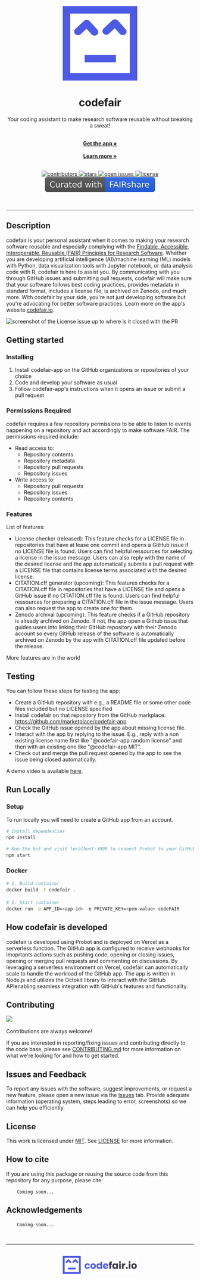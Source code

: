 <div align="center">

<img src="https://raw.githubusercontent.com/fairdataihub/codefair-app/main/public/assets/images/codefair_logo.png" alt="logo" width="200" height="auto" />

<br />

<h1>codefair</h1>

<p>
Your coding assistant to make research software reusable without breaking a sweat!
</p>

<br />
    <a href="https://github.com/marketplace/codefair-app"><strong> Get the app »</strong></a>
    <br />
<br />
    <a href="https://codefair.io/"><strong>Learn more »</strong></a>

<br />    
<br />

<p>
  <a href="https://github.com/fairdataihub/codefair-app/graphs/contributors">
    <img src="https://img.shields.io/github/contributors/fairdataihub/codefair-app.svg?style=flat-square" alt="contributors" />
  </a>
  <a href="https://github.com/fairdataihub/codefair-app/stargazers">
    <img src="https://img.shields.io/github/stars/fairdataihub/codefair-app.svg?style=flat-square" alt="stars" />
  </a>
  <a href="https://github.com/fairdataihub/codefair-app/issues/">
    <img src="https://img.shields.io/github/issues/fairdataihub/codefair-app.svg?style=flat-square" alt="open issues" />
  </a>
  <a href="https://github.com/fairdataihub/codefair-app/blob/main/LICENSE">
    <img src="https://img.shields.io/github/license/fairdataihub/codefair-app.svg?style=flat-square" alt="license" />
  </a>
  <a href="https://fairdataihub.org/fairshare">
    <img src="https://raw.githubusercontent.com/fairdataihub/FAIRshare/main/badge.svg" alt="Curated with FAIRshare" />
  </a>
</p>

</div>

<br />

---

## Description

codefair is your personal assistant when it comes to making your research software reusable and especially complying with the [Findable, Accessible, Interoperable, Reusable (FAIR) Principles for Research Software](https://doi.org/10.1038/s41597-022-01710-x). Whether you are developing artificial intelligence (AI)/machine learning (ML) models with Python, data visualization tools with Jupyter notebook, or data analysis code with R, codefair is here to assist you. By communicating with you through GitHub issues and submitting pull requests, codefair will make sure that your software follows best coding practices, provides metadata in standard format, includes a license file, is archived on Zenodo, and much more. With codefair by your side, you're not just developing software but you're advocating for better software practices. Learn more on the app's website [codefair.io](https://codefair.io/).

![screenshot of the License issue up to where is it closed with the PR](https://i.imgur.com/JamRWHF.png)

## Getting started

### Installing

1. Install codefair-app on the GitHub organizations or repositories of your choice
2. Code and develop your software as usual
3. Follow codefair-app's instructions when it opens an issue or submit a pull request

### Permissions Required
codefair requires a few repository permissions to be able to listen to events happening on a repository and act accordingly to make software FAIR.
The permissions required include:
- Read access to:
  - Repository contents
  - Repository metadata
  - Repository pull requests
  - Repository issues
- Write access to:
  - Repository pull requests
  - Repository issues
  - Repository contents

### Features
List of features:
- License checker (released): This feature checks for a LICENSE file in repositories that have at lease one commit and opens a GitHub issue if no LICENSE file is found. Users can find helpful ressources for selecting a license in the issue message. Users can also reply with the name of the desired license and the app automatically submits a pull request with a LICENSE file that contains license terms associated with the desired license.
- CITATION.cff generator (upcoming): This features checks for a CITATION.cff file in repositories that have a LICENSE file and opens a GitHub issue if no CITATION.cff file is found. Users can find helpful ressources for preparing a CITATION.cff file in the issue message. Users can also request the app to create one for them.
- Zenodo archival (upcoming): This feature checks if a GitHub repository is already archived on Zenodo. If not, the app open a Github issue that guides users into linking their GitHub repository with their Zenodo account so every GitHub release of the software is automatically archived on Zenodo by the app with CITATION.cff file updated before the release.

More features are in the work!

## Testing

You can follow these steps for testing the app:
- Create a GitHub repository with e.g., a README file or some other code files included but no LICENSE specified
- Install codefair on that repository from the GitHub markplace: https://github.com/marketplace/codefair-app
- Check the GitHub issue opened by the app about missing license file.
- Interact with the app by replying to the issue. E.g., reply with a non existing license name first like "@codefair-app random license" and then with an existing one like "@codefair-app MIT".
- Check out and merge the pull request opened by the app to see the issue being closed automatically.

A demo video is available [here](https://youtu.be/_fjUz52mKwM).

## Run Locally
### Setup
To run locally you will need to create a GitHub app from an account.

```sh
# Install dependencies
npm install
```

```sh
# Run the bot and visit localhost:3000 to connect Probot to your GitHub app
npm start
```

### Docker

```sh
# 1. Build container
docker build -t codefair .

# 2. Start container
docker run -e APP_ID=<app-id> -e PRIVATE_KEY=<pem-value> codeFAIR
```

## How codefair is developed

codefair is developed using Probot and is deployed on Vercel as a serverless function. The GitHub app is configured to receive webhooks for imoprtants actions such as pushing code, opening or closing issues, opening or merging pull requests and commenting on discussions.
By leveraging a serverless environment on Vercel, codefair can automatically scale to handle the workload of the GitHub app. The app is written in Node.js and utilizes the Octokit library to interact with the GitHub APIenabling seamless integration with GitHub's features and functionality.

## Contributing

<a href="https://github.com/fairdataihub/codefair-app/graphs/contributors">
  <img src="https://contrib.rocks/image?repo=fairdataihub/codefair-app" />
</a>

Contributions are always welcome!

If you are interested in reporting/fixing issues and contributing directly to the code base, please see [CONTRIBUTING.md](CONTRIBUTING.md) for more information on what we're looking for and how to get started.

## Issues and Feedback

To report any issues with the software, suggest improvements, or request a new feature, please open a new issue via the [Issues](https://github.com/fairdataihub/codefair-app/issues) tab. Provide adequate information (operating system, steps leading to error, screenshots) so we can help you efficiently.

## License

This work is licensed under
[MIT](https://opensource.org/licenses/mit). See [LICENSE](https://github.com/AI-READI/pyfairdatatools/blob/main/LICENSE) for more information.


## How to cite

If you are using this package or reusing the source code from this repository for any purpose, please cite:

```text
    Coming soon...
```

## Acknowledgements

```text
    Coming soon...
```

<br />

---

<br />

<div align="center">

<a href="https://codefair.io">
  <img src="https://raw.githubusercontent.com/fairdataihub/codefair-app/main/public/assets/images/codefair_logo_name.png" alt="logo" width="200" height="auto" />
</a>

</div>
